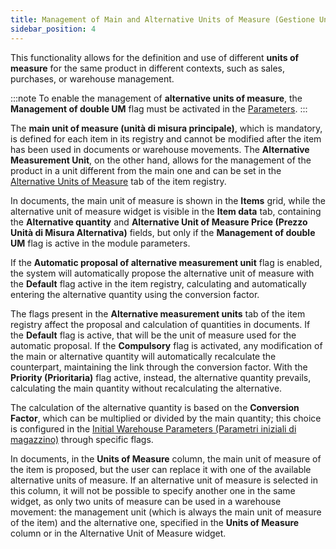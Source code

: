 ```yaml
---
title: Management of Main and Alternative Units of Measure (Gestione Unità di misura principale e alternativa)
sidebar_position: 4
---
```


This functionality allows for the definition and use of different **units of measure** for the same product in different contexts, such as sales, purchases, or warehouse management.

:::note
To enable the management of **alternative units of measure**, the **Management of double UM** flag must be activated in the [Parameters](/docs/configurations/parameters/sales/dn-parameters).
:::

The **main unit of measure (unità di misura principale)**, which is mandatory, is defined for each item in its registry and cannot be modified after the item has been used in documents or warehouse movements. The **Alternative Measurement Unit**, on the other hand, allows for the management of the product in a unit different from the main one and can be set in the [Alternative Units of Measure](https://docs/erp-home/registers/items/create-new-items/item-registry/alternative-um) tab of the item registry.

In documents, the main unit of measure is shown in the **Items** grid, while the alternative unit of measure widget is visible in the **Item data** tab, containing the **Alternative quantity** and **Alternative Unit of Measure Price (Prezzo Unità di Misura Alternativa)** fields, but only if the **Management of double UM** flag is active in the module parameters.

If the **Automatic proposal of alternative measurement unit** flag is enabled, the system will automatically propose the alternative unit of measure with the **Default** flag active in the item registry, calculating and automatically entering the alternative quantity using the conversion factor.

The flags present in the **Alternative measurement units** tab of the item registry affect the proposal and calculation of quantities in documents. If the **Default** flag is active, that will be the unit of measure used for the automatic proposal. If the **Compulsory** flag is activated, any modification of the main or alternative quantity will automatically recalculate the counterpart, maintaining the link through the conversion factor. With the **Priority (Prioritaria)** flag active, instead, the alternative quantity prevails, calculating the main quantity without recalculating the alternative.

The calculation of the alternative quantity is based on the **Conversion Factor**, which can be multiplied or divided by the main quantity; this choice is configured in the [Initial Warehouse Parameters (Parametri iniziali di magazzino)](/docs/configurations/parameters/logistics/warehouse-initial-parameters/warehouse-parameters) through specific flags.

In documents, in the **Units of Measure** column, the main unit of measure of the item is proposed, but the user can replace it with one of the available alternative units of measure. If an alternative unit of measure is selected in this column, it will not be possible to specify another one in the same widget, as only two units of measure can be used in a warehouse movement: the management unit (which is always the main unit of measure of the item) and the alternative one, specified in the **Units of Measure** column or in the Alternative Unit of Measure widget.